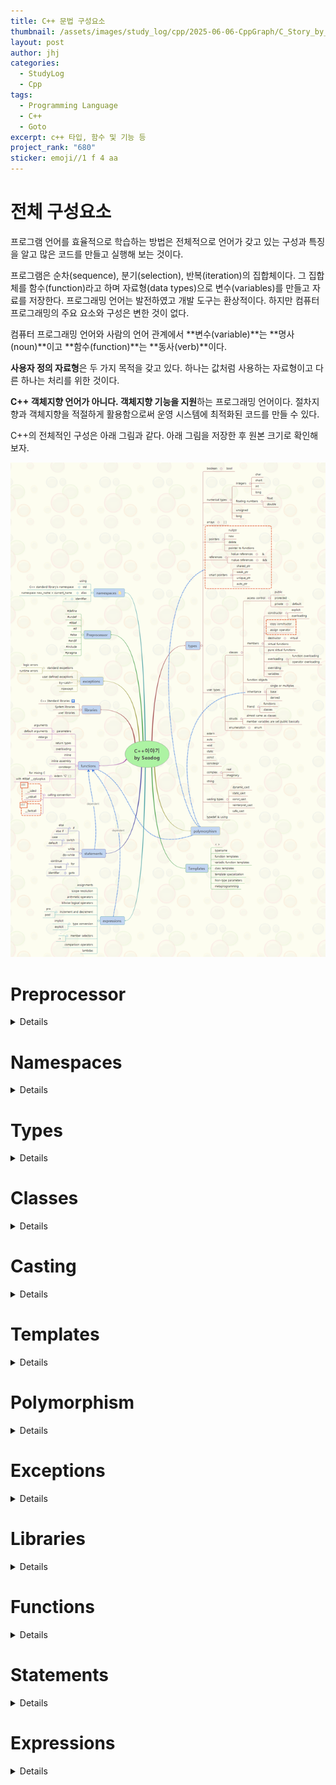 ```yaml
---
title: C++ 문법 구성요소
thumbnail: /assets/images/study_log/cpp/2025-06-06-CppGraph/C_Story_by_seadog.png
layout: post
author: jhj
categories:
  - StudyLog
  - Cpp
tags:
  - Programming Language
  - C++
  - Goto
excerpt: c++ 타입, 함수 및 기능 등
project_rank: "680"
sticker: emoji//1 f 4 aa
---
```


# 전체 구성요소

프로그램 언어를 효율적으로 학습하는 방법은 전체적으로 언어가 갖고 있는 구성과 특징을 알고 많은 코드를 만들고 실행해 보는 것이다.

프로그램은 순차(sequence), 분기(selection), 반복(iteration)의 집합체이다. 그 집합체를 함수(function)라고 하며 자료형(data types)으로 변수(variables)를 만들고 자료를 저장한다. 프로그래밍 언어는 발전하였고 개발 도구는 환상적이다. 하지만 컴퓨터 프로그래밍의 주요 요소와 구성은 변한 것이 없다.

컴퓨터 프로그래밍 언어와 사람의 언어 관계에서 **변수(variable)**는 **명사(noun)**이고 **함수(function)**는 **동사(verb)**이다.

**사용자 정의 자료형**은 두 가지 목적을 갖고 있다. 하나는 값처럼 사용하는 자료형이고 다른 하나는 처리를 위한 것이다.

**C++ 객체지향 언어가 아니다. 객체지향 기능을 지원**하는 프로그래밍 언어이다. 절차지향과 객체지향을 적절하게 활용함으로써 운영 시스템에 최적화된 코드를 만들 수 있다.

C++의 전체적인 구성은 아래 그림과 같다. 아래 그림을 저장한 후 원본 크기로 확인해 보자.

![C++_Story_by_seadog.png](assets/images/study_log/cpp/2025-06-06-CppGraph/C_Story_by_seadog.png)

# Preprocessor
<details>
<div>
<ul>
  <li><code>#define</code>, <code>#undef</code></li>
  <li><code>#ifdef</code>, <code>#ifndef</code>, <code>#else</code>, <code>#endif</code></li>
  <li><code>#include</code>, <code>#pragma</code></li>
</ul>
</div>
</details>

# Namespaces
<details>
<div>
<ul>
  <li><code>using</code></li>
  <li><code>namespace new_name = current_name</code></li>
  <li><code>std</code>, <code>alias</code>, <code>identifier</code></li>
</ul>
</div>
</details>

# Types
<details>
<div>
<h4>기본 타입</h4>
<ul>
  <li>Integers: <code>char</code>, <code>short</code>, <code>int</code>, <code>long</code></li>
  <li>Floating: <code>float</code>, <code>double</code>, <code>unsigned</code></li>
  <li>Boolean: <code>bool</code></li>
</ul>

<h4>복합 타입</h4>
<ul>
  <li>Arrays: <code>[]</code></li>
  <li>Pointers: <code>new</code>, <code>delete</code>, <code>nullptr</code></li>
  <li>Function pointers</li>
  <li>References: <code>&</code>, <code>&&</code></li>
  <li>Smart pointers: <code>shared_ptr</code>, <code>weak_ptr</code>, <code>unique_ptr</code>, <code>auto_ptr</code></li>
</ul>
</div>
</details>

# Classes
<details>
<div>
<ul>
  <li>Access control: <code>public</code>, <code>protected</code>, <code>private</code>, <code>default</code></li>
  <li>Constructors: <code>explicit</code>, overloading, <strong>copy constructor</strong></li>
  <li>Assign operator</li>
  <li>Destructor: <code>virtual</code></li>
  <li>Virtual functions, Pure virtual functions</li>
  <li>Overloading:
    <ul>
      <li>Function overloading</li>
      <li>Operator overloading</li>
    </ul>
  </li>
  <li>Inheritance: base, derived</li>
  <li>Friend, Function objects, Variables</li>
  <li>Structs: almost same as classes (members are public by default)</li>
  <li>Enumeration: <code>enum</code></li>
</ul>
</div>
</details>

# Casting
<details>
<div>
<ul>
  <li>User types: single, multiples</li>
  <li>Inheritance → Function Classes</li>
  <li>Casting types:
    <ul>
      <li><code>dynamic_cast</code></li>
      <li><code>static_cast</code></li>
      <li><code>const_cast</code></li>
      <li><code>reinterpret_cast</code></li>
      <li><code>safe_cast</code></li>
    </ul>
  </li>
</ul>
</div>
</details>

# Templates
<details>
<div>
<ul>
  <li><code>&lt;&gt;</code>, <code>typename</code></li>
  <li>Function templates</li>
  <li>Variadic function templates</li>
  <li>Class templates</li>
  <li>Template specialization</li>
  <li>Non-type parameters</li>
  <li>Metaprogramming</li>
</ul>
</div>
</details>

# Polymorphism
<details>
<div>
<ul>
  <li>Virtual functions, Pure virtual functions</li>
  <li>Overriding</li>
  <li>다형성 구현 → 클래스 상속 기반</li>
</ul>
</div>
</details>

# Exceptions
<details>
<div>
<ul>
  <li>Logic errors, Runtime errors</li>
  <li>Standard exceptions, User-defined exceptions</li>
  <li><code>try-catch</code>, <code>noexcept</code></li>
</ul>
</div>
</details>

# Libraries
<details>
<div>
<ul>
  <li>C++ Standard Libraries</li>
  <li>System Libraries</li>
  <li>User Libraries</li>
</ul>
</div>
</details>

# Functions
<details>
<div>
<ul>
  <li>Arguments, Parameters, Default arguments</li>
  <li>Return types</li>
  <li>Overloading, Inline, Inline assembly</li>
  <li><code>constexpr</code></li>
  <li>Mixing C: <code>extern "C"</code>, <code>#ifdef __cplusplus</code></li>
  <li>Calling conventions:
    <ul>
      <li><code>__cdecl</code></li>
      <li><code>__stdcall</code></li>
      <li><code>__fastcall</code></li>
    </ul>
  </li>
</ul>
</div>
</details>

# Statements
<details>
<div>
<ul>
  <li>조건문: <code>if</code>, <code>else</code>, <code>else if</code>, <code>switch</code>, <code>case</code>, <code>default</code></li>
  <li>반복문: <code>while</code>, <code>do-while</code>, <code>for</code></li>
  <li>흐름 제어: <code>continue</code>, <code>break</code>, <code>goto</code></li>
  <li>식별자: <code>identifier</code></li>
</ul>
</div>
</details>

# Expressions
<details>
<div>
<ul>
  <li>Assignments</li>
  <li>Scope resolution (<code>::</code>)</li>
  <li>Arithmetic, Bitwise/Logical operators</li>
  <li>Increment/Decrement</li>
  <li>Type conversion:
    <ul>
      <li>Implicit</li>
      <li>Explicit</li>
    </ul>
  </li>
  <li>Pre/Post ops</li>
  <li>Member selectors</li>
  <li>Comparison operators</li>
  <li>Lambdas</li>
</ul>
</div>
</details>